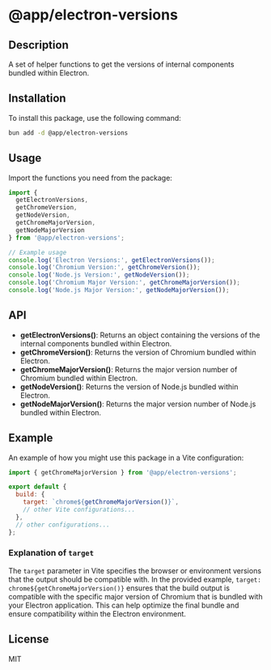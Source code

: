 # @app/electron-versions

## Description

A set of helper functions to get the versions of internal components bundled within Electron.

## Installation

To install this package, use the following command:

```bash
bun add -d @app/electron-versions
```

## Usage

Import the functions you need from the package:

```javascript
import {
  getElectronVersions,
  getChromeVersion,
  getNodeVersion,
  getChromeMajorVersion,
  getNodeMajorVersion
} from '@app/electron-versions';

// Example usage
console.log('Electron Versions:', getElectronVersions());
console.log('Chromium Version:', getChromeVersion());
console.log('Node.js Version:', getNodeVersion());
console.log('Chromium Major Version:', getChromeMajorVersion());
console.log('Node.js Major Version:', getNodeMajorVersion());
```

## API

- **getElectronVersions()**: Returns an object containing the versions of the internal components bundled within Electron.
- **getChromeVersion()**: Returns the version of Chromium bundled within Electron.
- **getChromeMajorVersion()**: Returns the major version number of Chromium bundled within Electron.
- **getNodeVersion()**: Returns the version of Node.js bundled within Electron.
- **getNodeMajorVersion()**: Returns the major version number of Node.js bundled within Electron.

## Example

An example of how you might use this package in a Vite configuration:

```javascript
import { getChromeMajorVersion } from '@app/electron-versions';

export default {
  build: {
    target: `chrome${getChromeMajorVersion()}`,
    // other Vite configurations...
  },
  // other configurations...
};
```

### Explanation of `target`

The `target` parameter in Vite specifies the browser or environment versions that the output should be compatible with. In the provided example, `target: chrome${getChromeMajorVersion()}` ensures that the build output is compatible with the specific major version of Chromium that is bundled with your Electron application. This can help optimize the final bundle and ensure compatibility within the Electron environment.

## License

MIT
